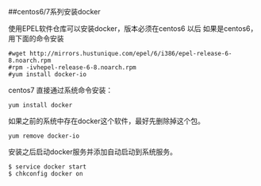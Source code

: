 ##centos6/7系列安装docker

使用EPEL软件仓库可以安装docker，版本必须在centos6 以后
如果是centos6，用下面的命令安装
```
#wget http://mirrors.hustunique.com/epel/6/i386/epel-release-6-8.noarch.rpm
#rpm -ivhepel-release-6-8.noarch.rpm
#yum install docker-io
```

centos7 直接通过系统命令安装：
```
yum install docker
```
如果之前的系统中存在docker这个软件，最好先删除掉这个包。
```
yum remove docker-io
```

安装之后启动docker服务并添加自动启动到系统服务。
```
$ service docker start
$ chkconfig docker on
```
